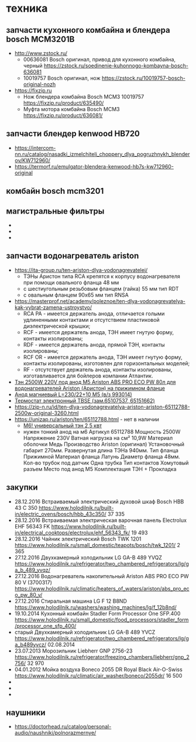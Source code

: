 # техника


## запчасти кухонного комбайна и блендера bosch MCM3201B

 * http://www.zstock.ru/
	* 00636081 Bosch оригинал, привод для кухонного комбайна, черный https://zstock.ru/soedinenie-kuhonnogo-kombayna-bosch-636081
	* 10019757 Bosch оригинал, нож https://zstock.ru/10019757-bosch-original-nozh
 * https://fixzip.ru
	* Нож блендера комбайна Bosch MCM3 10019757 https://fixzip.ru/product/635490/
	* Муфта мотора комбайна Bosch MCM3 https://fixzip.ru/product/636081/

## запчасти блендер kenwood HB720

* https://intercom-nn.ru/catalog/nasadki_izmelchiteli_choppery_dlya_pogruzhnykh_blenderov/KW712960/
* https://termorf.ru/emulgator-blendera-kenwood-hb7s-kw712960-original

## комбайн bosch mcm3201

## магистральные фильтры

 * [](../../../kbb/kb/remont/сантехника.md)
 * []()
 * []()



## запчасти водонагреватель ariston

 * https://ita-group.ru/ten-ariston-dlya-vodonagrevatelej/
    * ТЭНы Аристон типа RCA крепятся к корпусу водонагревателя при помощи овального фланца 48 мм
    * с шестиугольным резьбовым фланцем (гайка) 55 мм тип RDT
    * с овальным фланцем 90х65 мм тип RNSA
 * https://masterprof.net/academy/poleznoe/ten-dlya-vodonagrevatelya-kak-vybrat-zamena-ustroystvo/
    * RCA PA - имеется держатель анода, отличается голыми удлиненными контактами и отсутствием пластиковой диэлектрической крышки;
    * RCF - имеется держатель анода, ТЭН имеет гнутую форму, контакты изолированы;
    * RDF - имеется держатель анода, прямой ТЭН, контакты изолированы;
    * RCF OR - имеется держатель анода, ТЭН имеет гнутую форму, контакты изолированы, изготовлен для горизонтальных моделей;
    * RF - отсутствует держатель анода, контакты изолированы, изготавливается для бойлеров компании Атлантик.
 * [Тэн 2500W 220V под анод М5 Ariston ABS PRO ECO PW 80л для водонагревателей Ariston (Аристон) на прижимном фланце](https://ziptorg.ru/catalog/65151746-ten-2500w-220v-pod-anod-m5-ariston-abs-pro-eco-pw-50-150l/#)
 * [Анод магниевый L=230/22+10 М5 (в/з 993014)](https://ziptorg.ru/catalog/818813-anod-magnievyy-l-230-22-10-m5-v-z-993014/)
 * [Термостат электронный TBSE (зам.65107537, 65151662)](https://ziptorg.ru/catalog/65108564-termostat-elektronnyy-tbse-zam-65107537-65151662/)
 * https://zip-n.ru/id/ten-dlya-vodonagrevatelya-ariston-ariston-65112788-2500w-original-3260.html
 * https://unizap.ru/ariston/ten/65112788.html - нет в наличии
 	* [М6! универсальный тэн 2,5 квт](https://unizap.ru/ariston/position/184178.html)
	* нужен тонкий анод на м6
 Артикул 	65112788
Мощность 	2500W
Напряжение 	230V
Ватная нагрузка на см² 	10,9W
Материал оболочки 	Медь
Производство 	Ariston (оригинал)
Установочный габарит 	270мм.
Развернутая длина ТЭНа 	940мм.
Тип фланца 	Прижимной
Материал фланца 	Латунь
Диаметр фланца 	48мм.
Кол-во трубок под датчик 	Одна трубка
Тип контактов 	Хомутовый разъем
Место под анод 	М5
Комплектация 	ТЭН + Прокладка

## закупки

 * 28.12.2016 Встраиваемый электрический духовой шкаф Bosch HBB 43 C 350 https://www.holodilnik.ru/built-in/electric_ovens/bosch/hbb_43c350/ 37 335
 * 28.12.2016 Встраиваемая электрическая варочная панель Electrolux EHF 56343 FK 	https://www.holodilnik.ru/built-in/electrical_cooktops/electrolux/ehf_56343_fk/ 19 493
 * 28.12.2016 Чайник электрический Bosch TWK 1201 https://www.holodilnik.ru/small_domestic/teapots/bosch/twk_1201/ 2 365
 * 27.12.2016 Двухкамерный холодильник LG GA-B 489 YVQZ https://www.holodilnik.ru/refrigerator/two_chambered_refrigerators/lg/ga_b_489_yvqz/
 * 27.12.2016 Водонагреватель накопительный Ariston ABS PRO ECO PW 80 V (3700317) https://www.holodilnik.ru/climatic/heaters_of_waters/ariston/abs_pro_eco_pw_80_v/
 * 27.12.2016 Стиральная машина LG F 12 B8ND https://www.holodilnik.ru/washers/washing_machines/lg/f_12b8nd/
 * 19.10.2014 Кухонный комбайн Stadler Form Processor One SFP.400 https://www.holodilnik.ru/small_domestic/food_processors/stadler_form/processor_one_sfp_400/
 * старый Двухкамерный холодильник LG GA-B 489 YVCZ https://www.holodilnik.ru/refrigerator/two_chambered_refrigerators/lg/ga_b489yvcz/ 02.08.2014
 * 23.07.2013 Морозильник Liebherr GNP 2756-23 	 https://www.holodilnik.ru/refrigerator/freezing_chambers/liebherr/gnp_2756/ 32 970
 * 04.01.2012 Мойка воздуха Boneco 2055 DR Royal Black Air-O-Swiss https://www.holodilnik.ru/climatic/air_washer/boneco/2055dr/ 16 500
 *
 *
 *

## наушники

 * https://doctorhead.ru/catalog/personal-audio/naushniki/polnorazmernye/

